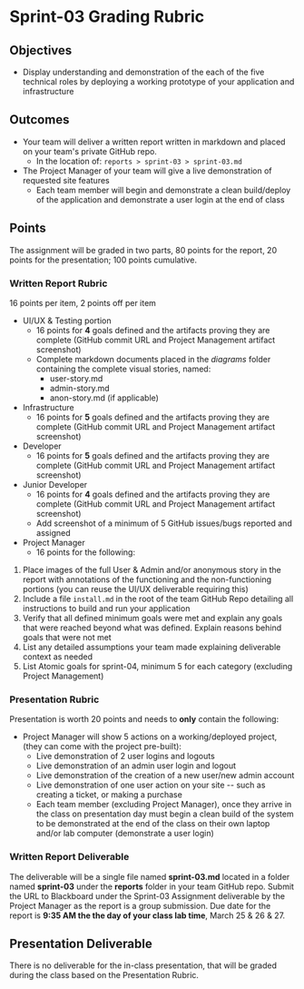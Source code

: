 # Sprint-03 Grading Rubric

## Objectives

- Display understanding and demonstration of the each of the five technical roles by deploying a working prototype of your application and infrastructure

## Outcomes

- Your team will deliver a written report written in markdown and placed on your team's private GitHub repo.
  - In the location of: ```reports > sprint-03 > sprint-03.md```
- The Project Manager of your team will give a live demonstration of requested site features
  - Each team member will begin and demonstrate a clean build/deploy of the application and demonstrate a user login at the end of class

## Points

The assignment will be graded in two parts, 80 points for the report, 20 points for the presentation; 100 points cumulative.

### Written Report Rubric

16 points per item, 2 points off per item

- UI/UX & Testing portion
  - 16 points for **4** goals defined and the artifacts proving they are complete (GitHub commit URL and Project Management artifact screenshot)
  - Complete markdown documents placed in the *diagrams* folder containing the complete visual stories, named:
    - user-story.md
    - admin-story.md
    - anon-story.md (if applicable)
- Infrastructure
  - 16 points for **5** goals defined and the artifacts proving they are complete (GitHub commit URL and Project Management artifact screenshot)
- Developer
  - 16 points for **5** goals defined and the artifacts proving they are complete (GitHub commit URL and Project Management artifact screenshot)
- Junior Developer
  - 16 points for **4** goals defined and the artifacts proving they are complete (GitHub commit URL and Project Management artifact screenshot)
  - Add screenshot of a minimum of 5 GitHub issues/bugs reported and assigned
- Project Manager
  - 16 points for the following:

1. Place images of the full User & Admin and/or anonymous story in the report with annotations of the functioning and the non-functioning portions (you can reuse the UI/UX deliverable requiring this)
1. Include a file  ```install.md``` in the root of the team GitHub Repo detailing all instructions to build and run your application
1. Verify that all defined minimum goals were met and explain any goals that were reached beyond what was defined.  Explain reasons behind goals that were not met
1. List any detailed assumptions your team made explaining deliverable context as needed
1. List Atomic goals for sprint-04, minimum 5 for each category (excluding Project Management)

### Presentation Rubric

Presentation is worth 20 points and needs to **only** contain the following:

- Project Manager will show 5 actions on a working/deployed project, (they can come with the project pre-built):
  - Live demonstration of 2 user logins and logouts
  - Live demonstration of an admin user login and logout
  - Live demonstration of the creation of a new user/new admin account
  - Live demonstration of one user action on your site -- such as creating a ticket, or making a purchase
  - Each team member (excluding Project Manager), once they arrive in the class on presentation day must begin a clean build of the system to be demonstrated at the end of the class on their own laptop and/or lab computer (demonstrate a user login)

### Written Report Deliverable

The deliverable will be a single file named **sprint-03.md** located in a folder named **sprint-03** under the **reports** folder in your team GitHub repo.  Submit the URL to Blackboard under the Sprint-03 Assignment deliverable by the Project Manager as the report is a group submission.  Due date for the report is **9:35 AM the the day of your class lab time**, March 25 & 26 & 27.  

## Presentation Deliverable

There is no deliverable for the in-class presentation, that will be graded during the class based on the Presentation Rubric.
